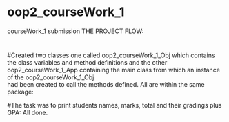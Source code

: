 # oop2_courseWork_1
courseWork_1 submission
THE PROJECT FLOW:
#
#Created two classes one called oop2_courseWork_1_Obj which contains the class variables and method definitions 
and the other oop2_courseWork_1_App containing the main class from which an instance of the oop2_courseWork_1_Obj  
had been created to call the methods defined. All are within the same package:

#The task was to print students names, marks, total and their gradings plus GPA: All done.
